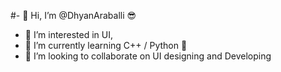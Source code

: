  #- 👋 Hi, I’m @DhyanAraballi 😎
- 👀 I’m interested in UI, 
- 🌱 I’m currently learning  C++ / Python 🐍
- 💞️ I’m looking to collaborate on UI designing and Developing


<!---
DhyanAraballi/DhyanAraballi is a ✨ special ✨ repository because its `README.md` (this file) appears on your GitHub profile.
You can click the Preview link to take a look at your changes.
--->
